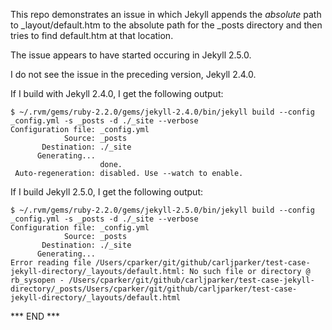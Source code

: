 
This repo demonstrates an issue in which Jekyll appends the _absolute_
path to \_layout/default.htm to the absolute path for the \_posts
directory and then tries to find default.htm at that location.

The issue appears to have started occuring in Jekyll 2.5.0. 

I do not see the issue in the preceding version, Jekyll 2.4.0.

If I build with Jekyll 2.4.0, I get the following output:

    $ ~/.rvm/gems/ruby-2.2.0/gems/jekyll-2.4.0/bin/jekyll build --config _config.yml -s _posts -d ./_site --verbose
    Configuration file: _config.yml
                Source: _posts
           Destination: ./_site
          Generating... 
                        done.
     Auto-regeneration: disabled. Use --watch to enable.

If I build Jekyll 2.5.0, I get the following output:

    $ ~/.rvm/gems/ruby-2.2.0/gems/jekyll-2.5.0/bin/jekyll build --config _config.yml -s _posts -d ./_site --verbose
    Configuration file: _config.yml
                Source: _posts
           Destination: ./_site
          Generating... 
    Error reading file /Users/cparker/git/github/carljparker/test-case-jekyll-directory/_layouts/default.html: No such file or directory @ rb_sysopen - /Users/cparker/git/github/carljparker/test-case-jekyll-directory/_posts/Users/cparker/git/github/carljparker/test-case-jekyll-directory/_layouts/default.html


*** END ***

